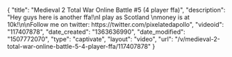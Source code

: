 {
    "title": "Medieval 2 Total War Online Battle #5 (4 player ffa)",
    "description": "Hey guys here is another ffa!\nI play as Scotland \nmoney is at 10k!\n\nFollow me on twitter: https:\/\/twitter.com\/pixelatedapollo",
    "videoid": "117407878",
    "date_created": "1363636990",
    "date_modified": "1507772070",
    "type": "captivate",
    "layout": "video",
    "url": "\/v\/medieval-2-total-war-online-battle-5-4-player-ffa\/117407878"
}